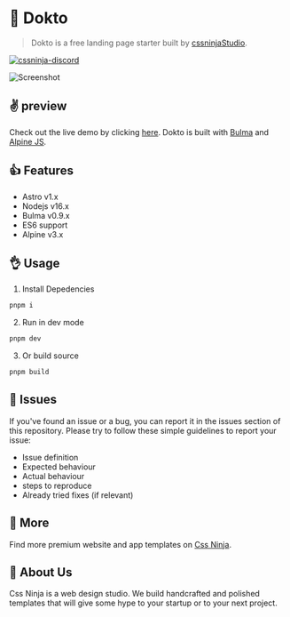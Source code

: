 # 👋 Dokto
> Dokto is a free landing page starter built by [cssninjaStudio](https://cssninja.io).

[![cssninja-discord](https://img.shields.io/discord/785473098069311510?label=join%20us%20on%20discord&color=6944EC)](https://go.cssninja.io/discord)

![Screenshot](https://media.cssninja.io/products/dokto/product.png "Dokto")

## ✌️ preview

Check out the live demo by clicking [here](https://dokto.cssninja.io). 
Dokto is built with [Bulma](https://bulma.io) and [Alpine JS](https://github.com/alpinejs/alpine).

## 👍 Features

* Astro v1.x
* Nodejs v16.x
* Bulma v0.9.x
* ES6 support
* Alpine v3.x

## 👌 Usage

1. Install Depedencies

```sh
pnpm i
```

2. Run in dev mode

```sh
pnpm dev
```

3. Or build source

```sh
pnpm build
```

## 🍔 Issues

If you've found an issue or a bug, you can report it in the issues section of this repository. Please try to follow these simple guidelines to report your issue:

* Issue definition
* Expected behaviour
* Actual behaviour
* steps to reproduce
* Already tried fixes (if relevant)

## 🎉 More

Find more premium website and app templates on [Css Ninja](https://cssninja.io/).

## 🚀 About Us

Css Ninja is a web design studio. We build handcrafted and polished templates that will give some hype to your startup or to your next project.
